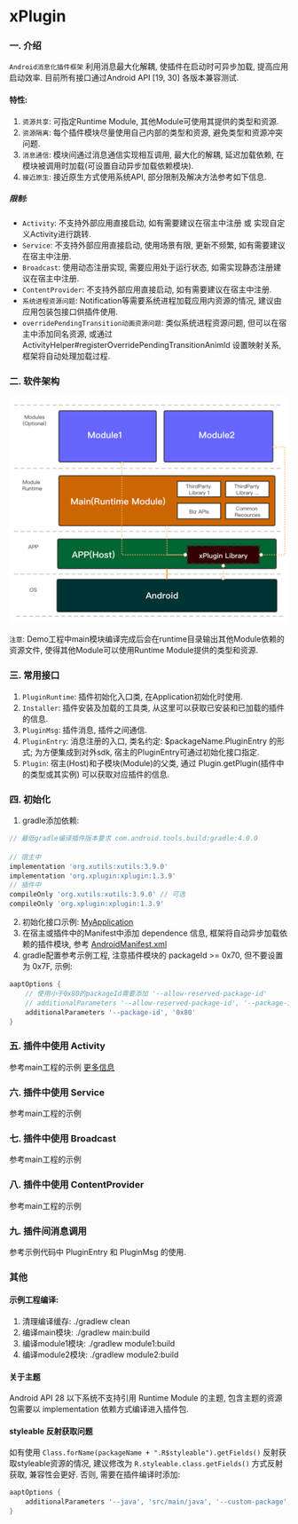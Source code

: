 # xPlugin

### 一. 介绍
`Android消息化插件框架` 利用消息最大化解耦, 使插件在启动时可异步加载, 提高应用启动效率. 
目前所有接口通过Android API [19, 30] 各版本兼容测试.

#### 特性:
1. `资源共享`: 可指定Runtime Module, 其他Module可使用其提供的类型和资源.
2. `资源隔离`: 每个插件模块尽量使用自己内部的类型和资源, 避免类型和资源冲突问题.
3. `消息通信`: 模块间通过消息通信实现相互调用, 最大化的解耦, 延迟加载依赖, 在模块被调用时加载(可设置自动异步加载依赖模块).
4. `接近原生`: 接近原生方式使用系统API, 部分限制及解决方法参考如下信息. 

##### 限制:
* `Activity`: 不支持外部应用直接启动, 如有需要建议在宿主中注册 或 实现自定义Activity进行跳转.
* `Service`: 不支持外部应用直接启动, 使用场景有限, 更新不频繁, 如有需要建议在宿主中注册.
* `Broadcast`: 使用动态注册实现, 需要应用处于运行状态, 如需实现静态注册建议在宿主中注册.
* `ContentProvider`: 不支持外部应用直接启动, 如有需要建议在宿主中注册.
* `系统进程资源问题`: Notification等需要系统进程加载应用内资源的情况, 建议由应用包装包接口供插件使用.
* `overridePendingTransition动画资源问题`: 类似系统进程资源问题, 但可以在宿主中添加同名资源, 或通过 ActivityHelper#registerOverridePendingTransitionAnimId 设置映射关系, 框架将自动处理加载过程.

### 二. 软件架构
![image](docs/architecture.png)

`注意`: Demo工程中main模块编译完成后会在runtime目录输出其他Module依赖的资源文件, 使得其他Module可以使用Runtime Module提供的类型和资源.

### 三. 常用接口
1. `PluginRuntime`: 插件初始化入口类, 在Application初始化时使用.
2. `Installer`: 插件安装及加载的工具类, 从这里可以获取已安装和已加载的插件的信息.
3. `PluginMsg`: 插件消息, 插件之间通信.
4. `PluginEntry`: 消息注册的入口, 类名约定: $packageName.PluginEntry 的形式; 为方便集成到对外sdk, 宿主的PluginEntry可通过初始化接口指定.
5. `Plugin`: 宿主(Host)和子模块(Module)的父类, 通过 Plugin.getPlugin(插件中的类型或其实例) 可以获取对应插件的信息.

### 四. 初始化

1. gradle添加依赖:
```groovy
// 最低gradle编译插件版本要求 com.android.tools.build:gradle:4.0.0

// 宿主中
implementation 'org.xutils:xutils:3.9.0'
implementation 'org.xplugin:xplugin:1.3.9'
// 插件中
compileOnly 'org.xutils:xutils:3.9.0' // 可选
compileOnly 'org.xplugin:xplugin:1.3.9'
```
2. 初始化接口示例: [MyApplication](app/src/main/java/org/xplugin/demo/app/MyApplication.java)
3. 在宿主或插件中的Manifest中添加 dependence 信息, 框架将自动异步加载依赖的插件模块, 参考 [AndroidManifest.xml](app/src/main/AndroidManifest.xml)
4. gradle配置参考示例工程, 注意插件模块的 packageId >= 0x70, 但不要设置为 0x7F, 示例:
```groovy
aaptOptions {
    // 使用小于0x80的packageId需要添加 '--allow-reserved-package-id'
    // additionalParameters '--allow-reserved-package-id', '--package-id', '0x72',
    additionalParameters '--package-id', '0x80'
}
```

### 五. 插件中使用 Activity

参考main工程的示例 [更多信息](docs/DefaultTplActivity.md)

### 六. 插件中使用 Service

参考main工程的示例

### 七. 插件中使用 Broadcast

参考main工程的示例

### 八. 插件中使用 ContentProvider

参考main工程的示例

### 九. 插件间消息调用

参考示例代码中 PluginEntry 和 PluginMsg 的使用.

### 其他

#### 示例工程编译:
1. 清理编译缓存: ./gradlew clean
2. 编译main模块: ./gradlew main:build
3. 编译module1模块: ./gradlew module1:build
4. 编译module2模块: ./gradlew module2:build

#### 关于主题
Android API 28 以下系统不支持引用 Runtime Module 的主题, 
包含主题的资源包需要以 implementation 依赖方式编译进入插件包.

#### styleable 反射获取问题
如有使用 `Class.forName(packageName + ".R$styleable").getFields()` 反射获取styleable资源的情况, 
建议修改为 `R.styleable.class.getFields()` 方式反射获取, 兼容性会更好. 
否则, 需要在插件编译时添加:
```groovy
aaptOptions {
    additionalParameters '--java', 'src/main/java', '--custom-package', 'app_packageName'
}
```